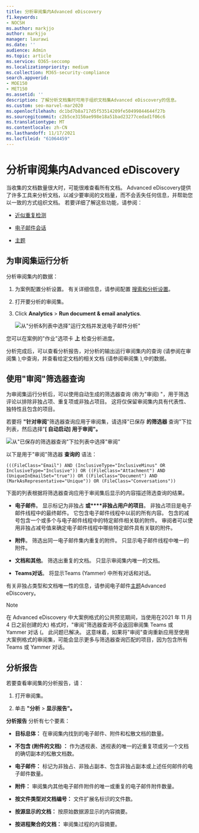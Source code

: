 ```yaml
---
title: 分析审阅集内Advanced eDiscovery
f1.keywords:
- NOCSH
ms.author: markjjo
author: markjjo
manager: laurawi
ms.date: ''
audience: Admin
ms.topic: article
ms.service: O365-seccomp
ms.localizationpriority: medium
ms.collection: M365-security-compliance
search.appverid:
- MOE150
- MET150
ms.assetid: ''
description: 了解分析文档集时可用于组织文档集Advanced eDiscovery的信息。
ms.custom: seo-marvel-mar2020
ms.openlocfilehash: dc1bd7b8a717d5f53514209fe50499844644f27b
ms.sourcegitcommit: c2b5ce3150ae998e18a51bad23277cedad1f06c6
ms.translationtype: MT
ms.contentlocale: zh-CN
ms.lasthandoff: 11/17/2021
ms.locfileid: "61064459"
---
```

# <a name="analyze-data-in-a-review-set-in-advanced-ediscovery"></a>分析审阅集内Advanced eDiscovery

当收集的文档数量很大时，可能很难查看所有文档。 Advanced eDiscovery提供了许多工具来分析文档，以减少要审阅的文档量，而不会丢失任何信息，并帮助您以一致的方式组织文档。 若要详细了解这些功能，请参阅：

- [近似重复检测](near-duplicate-detection-in-advanced-ediscovery.md)

- [电子邮件会话](email-threading-in-advanced-ediscovery.md)

- [主题](themes-in-advanced-ediscovery.md)

## <a name="run-analytics-for-a-review-set"></a>为审阅集运行分析

分析审阅集内的数据：

1. 为案例配置分析设置。 有关详细信息，请参阅配置 [搜索和分析设置](configure-search-and-analytics-settings-in-advanced-ediscovery.md)。

2. 打开要分析的审阅集。

3. Click **Analytics**  >  **Run document & email analytics**.

   ![从"分析&列表中选择"运行文档并发送电子邮件分析"](..\media\RunAnalytics1.png)

您可以在案例的"作业"选项卡 **上** 检查分析进度。

 分析完成后，可以查看分析报告，对分析的输出运行审阅集内的查询 (请参阅在审阅集 [) ](review-set-search.md) 中查询，并查看给定文档的相关文档 (请参阅审阅集 [) ](reviewing-data-in-review-set.md) 中的数据。

## <a name="using-the-for-review-filter-query"></a>使用"审阅"筛选器查询

为审阅集运行分析后，可以使用自动生成的筛选器查询 (称为"审阅) "，用于筛选评论以排除非独占项、重复项或非独占项目。 这将仅保留审阅集内具有代表性、独特性且包含的项目。

若要将 **"针对审阅**"筛选器查询应用于审阅集，请选择"已保存 **的筛选器** 查询"下拉列表，然后选择"**\[ 自动启动] 用于审阅"。**

![从"已保存的筛选器查询"下拉列表中选择"审阅"](..\media\ForReviewFilterQuery1.png)

以下是用于"审阅"筛选器 **查询的** 语法：

`(((FileClass="Email") AND (InclusiveType="InclusiveMinus" OR InclusiveType="Inclusive")) OR ((FileClass="Attachment") AND (UniqueInEmailSet="true")) OR ((FileClass="Document") AND (MarkAsRepresentative="Unique")) OR (FileClass="Conversations"))`

下面的列表根据将筛选器查询应用于审阅集后显示的内容描述筛选查询的结果。

- **电子邮件**。 显示标记为非独占 **或****非独占用户的项目**。 非独占项目是电子邮件线程中的最终邮件。 它包含电子邮件线程中以前的所有内容。 包含的减号包含一个或多个与电子邮件线程中的特定邮件相关联的附件。 审阅者可以使用非独占减号值来确定电子邮件线程中哪些特定邮件具有关联的附件。

- **附件**。 筛选出同一电子邮件集内重复的附件。 只显示电子邮件线程中唯一的附件。

- **文档和其他**。 筛选出重复的文档。 只显示审阅集内唯一的文档。

- **Teams对话**。 将显示Teams (Yammer) 中所有对话和对话。

有关非独占类型和文档唯一性的信息，请参阅电子邮件[主题](email-threading-in-advanced-ediscovery.md)Advanced eDiscovery。

> [!NOTE]
> 在 Advanced eDiscovery 中大案例格式的公共预览期间，当使用在2021 年 11 月 4 日之前创建的大) 格式时，"审阅"筛选器查询不会返回审阅集 Teams 或 Yammer 对话 (。 [](advanced-ediscovery-large-cases.md) 此问题已解决。 这意味着，如果将"审阅"查询重新应用至使用大案例格式的审阅集，可能会显示更多与筛选器查询匹配的项目，因为包含所有 Teams 或 Yammer 对话。

## <a name="analytics-report"></a>分析报告

若要查看审阅集的分析报告，请：

1. 打开审阅集。

2. 单击 **"分析**  >  **显示报告"。**

**分析报告** 分析有七个要素：

- **目标总体：** 在审阅集内找到的电子邮件、附件和松散文档的数量。

- **不包含 (附件的文档) ：** 作为透视表、透视表的唯一的近重复项或另一个文档的确切副本的松散文档数。

- **电子邮件：** 标记为非独占、非独占副本、包含非独占副本或上述任何邮件的电子邮件数量。

- **附件：** 审阅集内其他电子邮件附件的唯一或重复的电子邮件附件数量。

- **按文件类型对文档编号：** 文件扩展名标识的文件数。

- **按源显示的文档：** 按原始数据源显示的内容摘要。

- **按进程聚合的文档：** 审阅集过程的内容摘要。 
